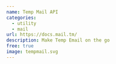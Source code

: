 ```yaml
---
name: Temp Mail API
categories:
  - utility
  - mail
url: https://docs.mail.tm/
description: Make Temp Email on the go
free: true
image: tempmail.svg
---
```

